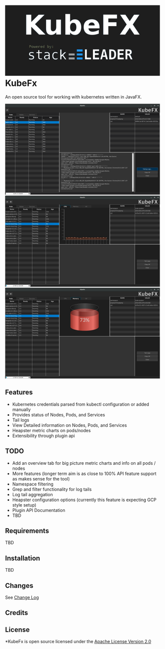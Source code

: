 
![KubeFx Screenshot](images/splash-darker.png)
KubeFx
======

An open source tool for working with kubernetes written in JavaFX.

![KubeFx Screenshot](images/screenshot.png)
![KubeFx Screenshot](images/screenshot1.jpg)
![KubeFx Screenshot](images/screenshot2.jpg)

Features
--------

  * Kubernetes credentials parsed from kubectl configuration or added manually
  * Provides status of Nodes, Pods, and Services
  * Tail logs
  * View Detailed information on Nodes, Pods, and Services
  * Heapster metric charts on pods/nodes 
  * Extensibility through plugin api 

TODO
----

  * Add an overview tab for big picture metric charts and info on all pods / nodes 
  * More features (longer term aim is as close to 100% API feature support as makes sense for the tool)
  * Namespace filtering
  * Grep and filter functionality for log tails
  * Log tail aggregation
  * Heapster configuration options (currently this feature is expecting GCP style setup)
  * Plugin API Documentation
  * TBD

Requirements
------------
 TBD

Installation
------------
 TBD

Changes
-------

See [Change Log](CHANGES.md)

Credits
-------


License
-------

*KubeFx is open source licensed under the [Apache License Version 2.0](LICENSE)
